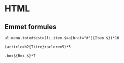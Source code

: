 # HTML

## Emmet formules

```html
ul.menu.toto#test>(li.item-$>a[href="#"]{Item $})*10
```

```html
(article>h2{Titre}+p>lorem5)*5
```

```html
.box${Box $}*7
```